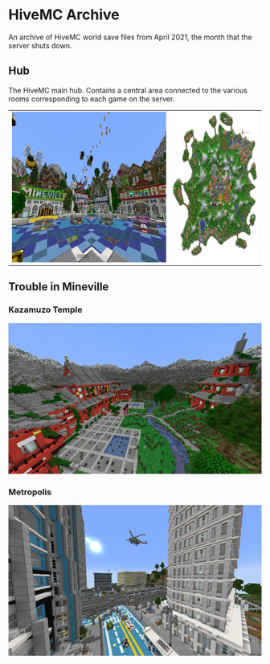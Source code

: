 # HiveMC Archive

An archive of HiveMC world save files from April 2021, the month that the server shuts down.

## Hub

The HiveMC main hub. Contains a central area connected to the various rooms corresponding to each game on the server.

<table><tr><td>
<img src="hub/screenshot.png" height="300px">
</td><td>
<img src="hub/rendered.png" height="300px">
</td></tr></table>

## Trouble in Mineville

### Kazamuzo Temple

<img src="timv/kazamuzo_temple/screenshot.png" height="300px">

### Metropolis

<img src="timv/metropolis/screenshot.png" height="300px">
